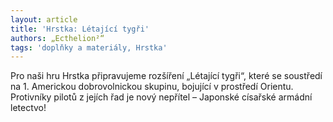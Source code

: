```yaml
---
layout: article
title: 'Hrstka: Létající tygři'
authors: „Ecthelion²“
tags: 'doplňky a materiály, Hrstka'
---
```


Pro naši hru Hrstka připravujeme rozšíření „Létající tygři“, které se soustředí na 1. Americkou dobrovolnickou skupinu, bojující v prostředí Orientu. Protivníky pilotů z jejích řad je nový nepřítel – Japonské císařské armádní letectvo!
